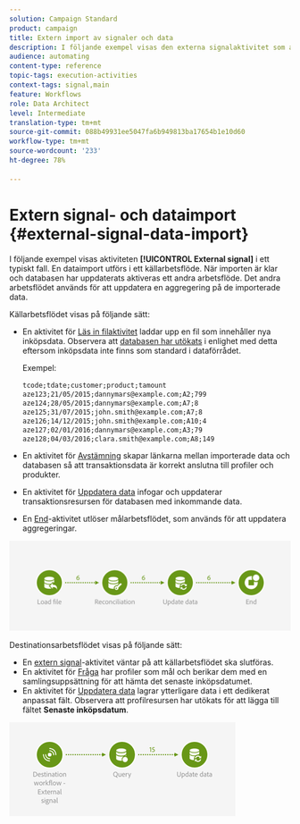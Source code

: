 ```yaml
---
solution: Campaign Standard
product: campaign
title: Extern import av signaler och data
description: I följande exempel visas den externa signalaktivitet som används vid dataimport.
audience: automating
content-type: reference
topic-tags: execution-activities
context-tags: signal,main
feature: Workflows
role: Data Architect
level: Intermediate
translation-type: tm+mt
source-git-commit: 088b49931ee5047fa6b949813ba17654b1e10d60
workflow-type: tm+mt
source-wordcount: '233'
ht-degree: 78%

---
```



# Extern signal- och dataimport {#external-signal-data-import}

I följande exempel visas aktiviteten **[!UICONTROL External signal]** i ett typiskt fall. En dataimport utförs i ett källarbetsflöde. När importen är klar och databasen har uppdaterats aktiveras ett andra arbetsflöde. Det andra arbetsflödet används för att uppdatera en aggregering på de importerade data.

Källarbetsflödet visas på följande sätt:

* En aktivitet för [Läs in filaktivitet](../../automating/using/load-file.md) laddar upp en fil som innehåller nya inköpsdata. Observera att [databasen har utökats](../../developing/using/data-model-concepts.md) i enlighet med detta eftersom inköpsdata inte finns som standard i dataförrådet.

   Exempel:

   ```
   tcode;tdate;customer;product;tamount
   aze123;21/05/2015;dannymars@example.com;A2;799
   aze124;28/05/2015;dannymars@example.com;A7;8
   aze125;31/07/2015;john.smith@example.com;A7;8
   aze126;14/12/2015;john.smith@example.com;A10;4
   aze127;02/01/2016;dannymars@example.com;A3;79
   aze128;04/03/2016;clara.smith@example.com;A8;149
   ```

* En aktivitet för [Avstämning](../../automating/using/reconciliation.md) skapar länkarna mellan importerade data och databasen så att transaktionsdata är korrekt anslutna till profiler och produkter.
* En aktivitet för [Uppdatera data](../../automating/using/update-data.md) infogar och uppdaterar transaktionsresursen för databasen med inkommande data.
* En [End](../../automating/using/start-and-end.md)-aktivitet utlöser målarbetsflödet, som används för att uppdatera aggregeringar.

![](assets/signal_example_source1.png)

Destinationsarbetsflödet visas på följande sätt:

* En [extern signal](../../automating/using/external-signal.md)-aktivitet väntar på att källarbetsflödet ska slutföras.
* En aktivitet för [Fråga](../../automating/using/query.md#enriching-data) har profiler som mål och berikar dem med en samlingsuppsättning för att hämta det senaste inköpsdatumet.
* En aktivitet för [Uppdatera data](../../automating/using/update-data.md) lagrar ytterligare data i ett dedikerat anpassat fält. Observera att profilresursen har utökats för att lägga till fältet **Senaste inköpsdatum**.

![](assets/signal_example_source2.png)
